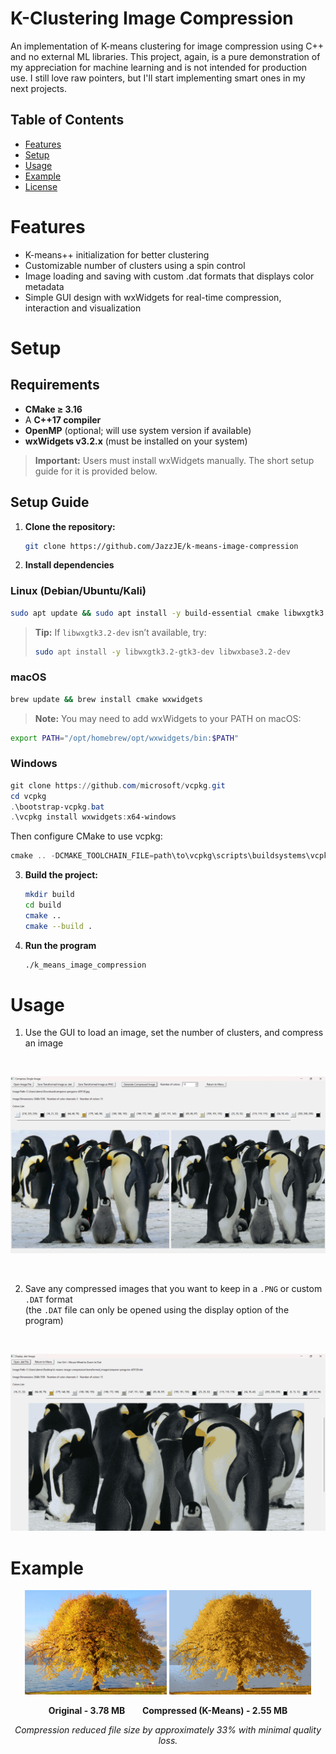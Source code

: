 # K-Clustering Image Compression

An implementation of K-means clustering for image compression using C++ and no external ML libraries. This project, again, is a pure demonstration of my appreciation for machine learning and is not intended for production use. I still love raw pointers, but I'll start implementing smart ones in my next projects.

## Table of Contents

- [Features](#features)
- [Setup](#setup)
- [Usage](#usage)
- [Example](#example)
- [License](#license)

# Features

- K-means++ initialization for better clustering
- Customizable number of clusters using a spin control
- Image loading and saving with custom .dat formats that displays color metadata
- Simple GUI design with wxWidgets for real-time compression, interaction and visualization

# Setup

## Requirements

- **CMake ≥ 3.16**  
- A **C++17 compiler**  
- **OpenMP** (optional; will use system version if available)  
- **wxWidgets v3.2.x** (must be installed on your system)

> **Important:** Users must install wxWidgets manually. The short setup guide for it is provided below.

## Setup Guide

1. **Clone the repository:**
   ```bash
   git clone https://github.com/JazzJE/k-means-image-compression
	```

2. **Install dependencies**

### Linux (Debian/Ubuntu/Kali)

   ```bash
   sudo apt update && sudo apt install -y build-essential cmake libwxgtk3.0-gtk3-dev libgtk-3-dev
   ```

   > **Tip:** If `libwxgtk3.2-dev` isn’t available, try:
   > ```bash
   > sudo apt install -y libwxgtk3.2-gtk3-dev libwxbase3.2-dev
   > ```

### macOS

   ```bash
   brew update && brew install cmake wxwidgets
   ```

   > **Note:** You may need to add wxWidgets to your PATH on macOS:
   ```bash
   export PATH="/opt/homebrew/opt/wxwidgets/bin:$PATH"
   ```

### Windows

   ```powershell
   git clone https://github.com/microsoft/vcpkg.git
   cd vcpkg
   .\bootstrap-vcpkg.bat
   .\vcpkg install wxwidgets:x64-windows
   ```

   Then configure CMake to use vcpkg:

   ```powershell
   cmake .. -DCMAKE_TOOLCHAIN_FILE=path\to\vcpkg\scripts\buildsystems\vcpkg.cmake
   ```
   

3. **Build the project:**
   ```bash
   mkdir build
   cd build
   cmake ..
   cmake --build .
   ```

4. **Run the program**
   ```bash
   ./k_means_image_compression
   ```

# Usage

1. Use the GUI to load an image, set the number of clusters, and compress an image  

<br>

   ![Compress Image](https://github.com/JazzJE/k-means-image-compression/blob/main/assets/single%20image%20example.png?raw=true)

<br>

2. Save any compressed images that you want to keep in a `.PNG` or custom `.DAT` format  
   (the `.DAT` file can only be opened using the display option of the program)  
  
<br>

   ![Display Image](https://github.com/JazzJE/k-means-image-compression/blob/main/assets/display%20example.png?raw=true)

# Example

<p align="center">
  <img src="https://github.com/JazzJE/k-means-image-compression/blob/main/assets/original%20image.jpg?raw=true"
       width="45%" alt="Original Image (3.78 MB)">
  <img src="https://github.com/JazzJE/k-means-image-compression/blob/main/assets/transformed%20image.png?raw=true"
       width="45%" alt="Compressed Image (2.55 MB)">
</p>

<p align="center">
  <strong>Original - 3.78 MB</strong> &nbsp;&nbsp;&nbsp;&nbsp;&nbsp;
  <strong>Compressed (K-Means) - 2.55 MB</strong>
</p>

<p align="center">
  <em>Compression reduced file size by approximately 33% with minimal quality loss.</em>
</p>